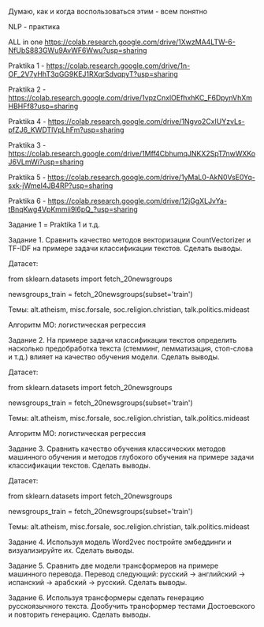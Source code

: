 Думаю, как и когда воспользоваться этим - всем понятно

NLP - практика

ALL in one https://colab.research.google.com/drive/1XwzMA4LTW-6-NfUbS883GWu9AvWF6Wwu?usp=sharing

Praktika 1 - https://colab.research.google.com/drive/1n-OF_2V7yHhT3qGG9KEJ1RXqrSdvqpyT?usp=sharing

Praktika 2 - https://colab.research.google.com/drive/1vpzCnxlOEfhxhKC_F6DpynVhXmHBHFf8?usp=sharing

Praktika 4 - https://colab.research.google.com/drive/1Ngvo2CxIUYzvLs-pfZJ6_KWDTlVpLhFm?usp=sharing

Praktika 3 - https://colab.research.google.com/drive/1Mff4CbhumqJNKX2SpT7nwWXKoJ6VLmWi?usp=sharing

Praktika 5 - https://colab.research.google.com/drive/1yMaL0-AkN0VsE0Yq-sxk-jWmeI4JB4RP?usp=sharing

Praktika 6 - https://colab.research.google.com/drive/12jGgXLJvYa-tBnqKwg4VpKmmii9l6pQ_?usp=sharing









Задание 1 = Praktika 1 и т.д.

Задание 1. Сравнить качество методов векторизации CountVectorizer и TF-IDF на примере задачи классификации текстов. Сделать выводы.

Датасет:

from sklearn.datasets import fetch_20newsgroups

newsgroups_train = fetch_20newsgroups(subset='train')

Темы: alt.atheism, misc.forsale, soc.religion.christian, talk.politics.mideast

Алгоритм МО: логистическая регрессия

 

Задание 2. На примере задачи классификации текстов определить насколько предобработка текста (стемминг, лемматизация, стоп-слова и т.д.) влияет на качество обучения модели. Сделать выводы.  

Датасет:

from sklearn.datasets import fetch_20newsgroups

newsgroups_train = fetch_20newsgroups(subset='train')

Темы: alt.atheism, misc.forsale, soc.religion.christian, talk.politics.mideast

Алгоритм МО: логистическая регрессия

 

Задание 3. Сравнить качество обучения классических методов машинного обучения и методов глубокого обучения на примере задачи классификации текстов. Сделать выводы.

Датасет:

from sklearn.datasets import fetch_20newsgroups

newsgroups_train = fetch_20newsgroups(subset='train')

Темы: alt.atheism, misc.forsale, soc.religion.christian, talk.politics.mideast

 

Задание 4. Используя модель Word2vec постройте эмбеддинги и визуализируйте их. Сделать выводы.

Задание 5. Сравнить две модели трансформеров на примере машинного перевода. Перевод следующий: русский -> английский -> испанский -> арабский -> русский. Сделать выводы.

Задание 6. Используя трансформеры сделать генерацию русскоязычного текста. Дообучить трансформер тестами Достоевского и повторить генерацию. Сделать выводы.
